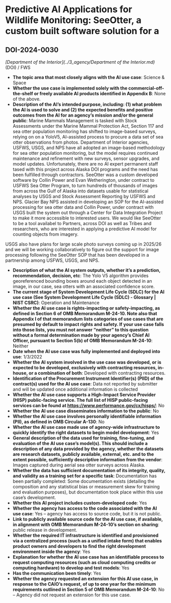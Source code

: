 # Predictive AI Applications for Wildlife Monitoring: SeeOtter, a custom built software solution for a
## DOI-2024-0030
_[Department of the Interior](../3_agency/Department of the Interior.md)_ (DOI) / FWS


+ **The topic area that most closely aligns with the AI use case**: Science & Space
+ **Whether the use case is implemented solely with the commercial-off-the-shelf or freely available AI products identified in Appendix B**: None of the above.
+ **Description of the AI’s intended purpose, including: (1) what problem the AI is used to solve and (2) the expected benefits and positive outcomes from the AI for an agency’s mission and/or the general public**: Marine Mammals Management is tasked with Stock Assessments under the Marine Mammal Protection Act, Section 117 and sea otter population monitoring has shifted to image-based surveys, relying on on a YoloV5, AI-assisted process to procure a data set of sea otter observations from photos. Department of Interior agencies, USFWS, USGS, and NPS have all adopted an image-based methodology for sea otter population monitoring, but the model requires continued maintenance and refinement with new surveys, sensor upgrades, and model updates. Unfortunately, there are no AI expert permanent staff tased with this project across Alaska DOI programs and the need has been fulfilled through contractors. SeeOtter was a custom developed software by Collin Power and Evan Wetherington, under contract to USFWS Sea Otter Program, to turn hundreds of thousands of images from across the Gulf of Alaska into datasets usable for statistical analyses by USGS and Stock Assessment Reporting by USFWS and NPS. Glacier Bay NPS assisted in developing an SOP for the AI-assisted processing for sea otter data and Collin Power, under contract with USGS built the system out through a Center for Data Integration Project to make it more accessible to interested users. We would like SeeOtter to be a tool availabel to Partners, across DOI as well as Tribes and researchers, who are interested in applying a predictive AI model for counting objects from imagery.

USGS also have plans for large scale photo surveys coming up in 2025/26 and we will be working collaboratively to figure out the support for image processing following the SeeOtter SOP that has been developed in a partnership among USFWS, USGS, and NPS.
+ **Description of what the AI system outputs, whether it’s a prediction, recommendation, decision, etc**: The Yolo V5 algorithm provides georeferenced bounding boxes around each object detected in an image, in our case, sea otters with an associated confidence score.
+ **The current stage of System Development Life Cycle (SDLC) for the AI use case (See System Development Life Cycle (SDLC) - Glossary | NIST CSRC)**: Operation and Maintenance
+ **Whether the AI use case is rights-impacting or safety-impacting, as defined in Section 6 of OMB Memorandum M-24-10. Note also that Appendix I of that memorandum lists categories of use cases that are presumed by default to impact rights and safety. If your use case falls into those lists, you must not answer “neither” to this question without a formal determination made by your agency’s Chief AI Officer, pursuant to Section 5(b) of OMB Memorandum M-24-10**: Neither
+ **Date when the AI use case was fully implemented and deployed into use**: 1/3/2022
+ **Whether the AI system involved in the use case was developed, or is expected to be developed, exclusively with contracting resources, in-house, or a combination of both**: Developed with contracting resources.
+ **Identification of the Procurement Instrument Identifier(s) (PIID) of the contract(s) used for the AI use case**: Data not reported by submitter and will be updated once additional information is collected
+ **Whether the AI use case supports a High-Impact Service Provider (HISP) public-facing service. The full list of HISP public-facing services can be found at https://www.performance.gov/cx/hisps/**: No
+ **Whether the AI use case disseminates information to the public**: No
+ **Whether the AI use case involves personally identifiable information (PII), as defined in OMB Circular A-130**: No
+ **Whether the AI use case made use of agency-wide infrastructure to quickly identify the right datasets to begin model development**: Yes
+ **General description of the data used for training, fine-tuning, and evaluation of the AI use case’s model(s). This should include a description of any data provided by the agency, whether the datasets are research datasets, publicly available, external, etc. and to the extent possible, sufficiently descriptive information from the vendor**: Images captured during aerial sea otter surveys across Alaska.
+ **Whether the data has sufficient documentation of its integrity, quality, and validity as a training set for a specific task**: Documentation has been partially completed: Some documentation exists (detailing the composition and any statistical bias or measurement skew for training and evaluation purposes), but documentation took place within this use case’s development.
+ **Whether this AI project includes custom-developed code**: Yes
+ **Whether the agency has access to the code associated with the AI use case**: Yes – agency has access to source code, but it is not public.
+ **Link to publicly available source code for the AI use case, if available, in alignment with OMB Memorandum M-24-10’s section on sharing**: public release in development.
+ **Whether the required IT infrastructure is identified and provisioned via a centralized process (such as a unified intake form) that enables product owners and developers to find the right development environment inside the agency**: Yes
+ **Explanation for whether the AI use case has an identifiable process to request computing resources (such as cloud computing credits or computing hardware) to develop and test models**: Yes
+ **Has the communication been timely**: Yes
+ **Whether the agency requested an extension for this AI use case, in response to the CAIO’s request, of up to one year for the minimum requirements outlined in Section 5 of OMB Memorandum M-24-10**: No – Agency did not request an extension for this use case.